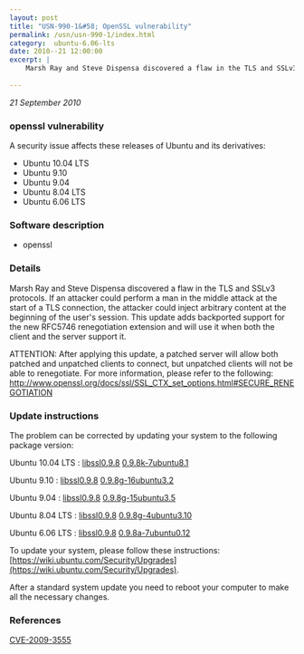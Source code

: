 ```yaml
---
layout: post
title: "USN-990-1&#58; OpenSSL vulnerability"
permalink: /usn/usn-990-1/index.html
category:  ubuntu-6.06-lts
date: 2010--21 12:00:00
excerpt: |
    Marsh Ray and Steve Dispensa discovered a flaw in the TLS and SSLv3 protocols. If an attacker could perform a man in the middle attack at the start of a TLS connection, the attacker could inject arbitrary content at the beginning of the user&#39;s session. This update adds backported support for the new RFC5746 renegotiation extension and will use it when both the client and the server support it.
    
--- 
```

 
 

*21 September 2010*

### openssl vulnerability

A security issue affects these releases of Ubuntu and its derivatives:

* Ubuntu 10.04 LTS
* Ubuntu 9.10
* Ubuntu 9.04
* Ubuntu 8.04 LTS
* Ubuntu 6.06 LTS

### Software description

* openssl 

### Details

Marsh Ray and Steve Dispensa discovered a flaw in the TLS and SSLv3 protocols. If an attacker could perform a man in the middle attack at the start of a TLS connection, the attacker could inject arbitrary content at the beginning of the user&#39;s session. This update adds backported support for the new RFC5746 renegotiation extension and will use it when both the client and the server support it.

ATTENTION: After applying this update, a patched server will allow both patched and unpatched clients to connect, but unpatched clients will not be able to renegotiate. For more information, please refer to the following: http://www.openssl.org/docs/ssl/SSL_CTX_set_options.html#SECURE_RENEGOTIATION 

### Update instructions

The problem can be corrected by updating your system to the following package version:

Ubuntu 10.04 LTS
 : [libssl0.9.8](https://launchpad.net/ubuntu/+source/openssl) <span> [0.9.8k-7ubuntu8.1](https://launchpad.net/ubuntu/+source/openssl/0.9.8k-7ubuntu8.1) </span> 

Ubuntu 9.10
 : [libssl0.9.8](https://launchpad.net/ubuntu/+source/openssl) <span> [0.9.8g-16ubuntu3.2](https://launchpad.net/ubuntu/+source/openssl/0.9.8g-16ubuntu3.2) </span> 

Ubuntu 9.04
 : [libssl0.9.8](https://launchpad.net/ubuntu/+source/openssl) <span> [0.9.8g-15ubuntu3.5](https://launchpad.net/ubuntu/+source/openssl/0.9.8g-15ubuntu3.5) </span> 

Ubuntu 8.04 LTS
 : [libssl0.9.8](https://launchpad.net/ubuntu/+source/openssl) <span> [0.9.8g-4ubuntu3.10](https://launchpad.net/ubuntu/+source/openssl/0.9.8g-4ubuntu3.10) </span> 

Ubuntu 6.06 LTS
 : [libssl0.9.8](https://launchpad.net/ubuntu/+source/openssl) <span> [0.9.8a-7ubuntu0.12](https://launchpad.net/ubuntu/+source/openssl/0.9.8a-7ubuntu0.12) </span> 

To update your system, please follow these instructions: [https://wiki.ubuntu.com/Security/Upgrades](https://wiki.ubuntu.com/Security/Upgrades).

After a standard system update you need to reboot your computer to make all the necessary changes. 

### References

 
 [CVE-2009-3555](http://people.ubuntu.com/~ubuntu-security/cve/CVE-2009-3555)
 

